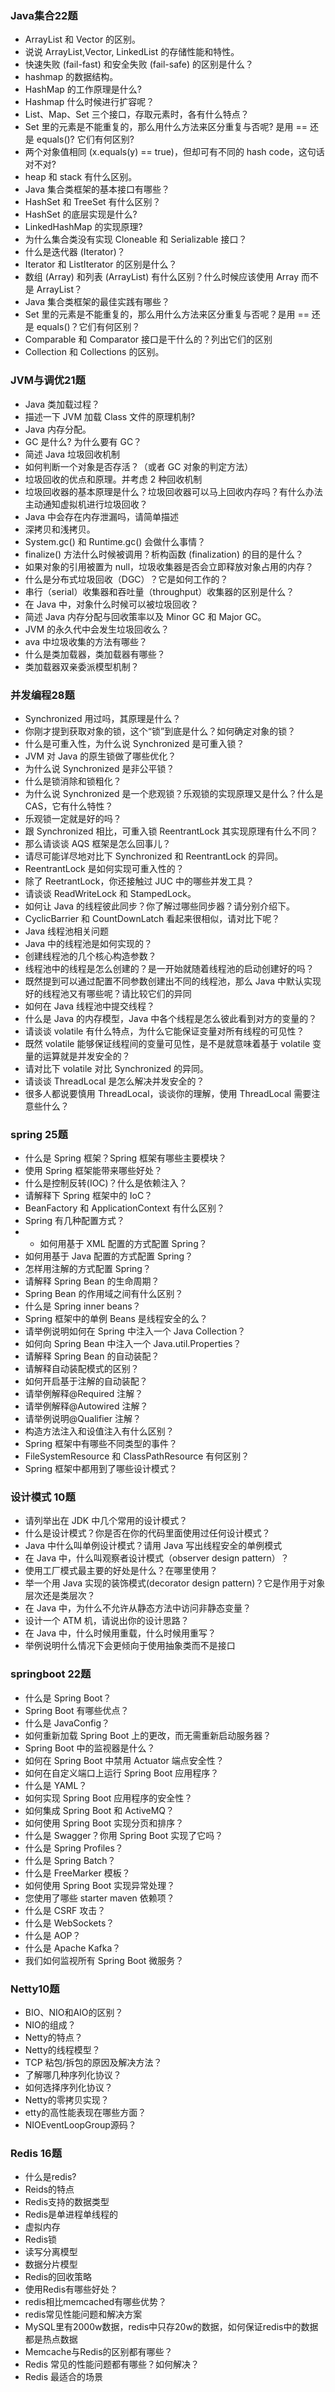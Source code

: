 ### Java集合22题

- ArrayList 和 Vector 的区别。
- 说说 ArrayList,Vector, LinkedList 的存储性能和特性。
- 快速失败 (fail-fast) 和安全失败 (fail-safe) 的区别是什么？
- hashmap 的数据结构。
- HashMap 的工作原理是什么?
- Hashmap 什么时候进行扩容呢？
- List、Map、Set 三个接口，存取元素时，各有什么特点？
- Set 里的元素是不能重复的，那么用什么方法来区分重复与否呢? 是用 == 还是 equals()? 它们有何区别?
- 两个对象值相同 (x.equals(y) == true)，但却可有不同的 hash code，这句话对不对?
- heap 和 stack 有什么区别。
- Java 集合类框架的基本接口有哪些？
- HashSet 和 TreeSet 有什么区别？
- HashSet 的底层实现是什么?
- LinkedHashMap 的实现原理?
- 为什么集合类没有实现 Cloneable 和 Serializable 接口？
- 什么是迭代器 (Iterator)？
- Iterator 和 ListIterator 的区别是什么？
- 数组 (Array) 和列表 (ArrayList) 有什么区别？什么时候应该使用 Array 而不是 ArrayList？
- Java 集合类框架的最佳实践有哪些？
- Set 里的元素是不能重复的，那么用什么方法来区分重复与否呢？是用 == 还是 equals()？它们有何区别？
- Comparable 和 Comparator 接口是干什么的？列出它们的区别
- Collection 和 Collections 的区别。

### JVM与调优21题

- Java 类加载过程？
- 描述一下 JVM 加载 Class 文件的原理机制?
- Java 内存分配。
- GC 是什么? 为什么要有 GC？
- 简述 Java 垃圾回收机制
- 如何判断一个对象是否存活？（或者 GC 对象的判定方法）
- 垃圾回收的优点和原理。并考虑 2 种回收机制
- 垃圾回收器的基本原理是什么？垃圾回收器可以马上回收内存吗？有什么办法主动通知虚拟机进行垃圾回收？
- Java 中会存在内存泄漏吗，请简单描述
- 深拷贝和浅拷贝。
- System.gc() 和 Runtime.gc() 会做什么事情？
- finalize() 方法什么时候被调用？析构函数 (finalization) 的目的是什么？
- 如果对象的引用被置为 null，垃圾收集器是否会立即释放对象占用的内存？
- 什么是分布式垃圾回收（DGC）？它是如何工作的？
- 串行（serial）收集器和吞吐量（throughput）收集器的区别是什么？
- 在 Java 中，对象什么时候可以被垃圾回收？
- 简述 Java 内存分配与回收策率以及 Minor GC 和 Major GC。
- JVM 的永久代中会发生垃圾回收么？
- ava 中垃圾收集的方法有哪些？
- 什么是类加载器，类加载器有哪些？
- 类加载器双亲委派模型机制？

### 并发编程28题

- Synchronized 用过吗，其原理是什么？
- 你刚才提到获取对象的锁，这个“锁”到底是什么？如何确定对象的锁？
- 什么是可重入性，为什么说 Synchronized 是可重入锁？
- JVM 对 Java 的原生锁做了哪些优化？
- 为什么说 Synchronized 是非公平锁？
- 什么是锁消除和锁粗化？
- 为什么说 Synchronized 是一个悲观锁？乐观锁的实现原理又是什么？什么是 CAS，它有什么特性？
- 乐观锁一定就是好的吗？
- 跟 Synchronized 相比，可重入锁 ReentrantLock 其实现原理有什么不同？
- 那么请谈谈 AQS 框架是怎么回事儿？
- 请尽可能详尽地对比下 Synchronized 和 ReentrantLock 的异同。
- ReentrantLock 是如何实现可重入性的？
- 除了 ReetrantLock，你还接触过 JUC 中的哪些并发工具？
- 请谈谈 ReadWriteLock 和 StampedLock。
- 如何让 Java 的线程彼此同步？你了解过哪些同步器？请分别介绍下。
- CyclicBarrier 和 CountDownLatch 看起来很相似，请对比下呢？
- Java 线程池相关问题
- Java 中的线程池是如何实现的？
- 创建线程池的几个核心构造参数？
- 线程池中的线程是怎么创建的？是一开始就随着线程池的启动创建好的吗？
- 既然提到可以通过配置不同参数创建出不同的线程池，那么 Java 中默认实现好的线程池又有哪些呢？请比较它们的异同
- 如何在 Java 线程池中提交线程？
- 什么是 Java 的内存模型，Java 中各个线程是怎么彼此看到对方的变量的？
- 请谈谈 volatile 有什么特点，为什么它能保证变量对所有线程的可见性？
- 既然 volatile 能够保证线程间的变量可见性，是不是就意味着基于 volatile 变量的运算就是并发安全的？
- 请对比下 volatile 对比 Synchronized 的异同。
- 请谈谈 ThreadLocal 是怎么解决并发安全的？
- 很多人都说要慎用 ThreadLocal，谈谈你的理解，使用 ThreadLocal 需要注意些什么？

### spring 25题

- 什么是 Spring 框架？Spring 框架有哪些主要模块？
- 使用 Spring 框架能带来哪些好处？
- 什么是控制反转(IOC)？什么是依赖注入？
- 请解释下 Spring 框架中的 IoC？
- BeanFactory 和 ApplicationContext 有什么区别？
- Spring 有几种配置方式？
- - 如何用基于 XML 配置的方式配置 Spring？
- 如何用基于 Java 配置的方式配置 Spring？
- 怎样用注解的方式配置 Spring？
- 请解释 Spring Bean 的生命周期？
- Spring Bean 的作用域之间有什么区别？
- 什么是 Spring inner beans？
- Spring 框架中的单例 Beans 是线程安全的么？
- 请举例说明如何在 Spring 中注入一个 Java Collection？
- 如何向 Spring Bean 中注入一个 Java.util.Properties？
- 请解释 Spring Bean 的自动装配？
- 请解释自动装配模式的区别？
- 如何开启基于注解的自动装配？
- 请举例解释@Required 注解？
- 请举例解释@Autowired 注解？
- 请举例说明@Qualifier 注解？
- 构造方法注入和设值注入有什么区别？
- Spring 框架中有哪些不同类型的事件？
- FileSystemResource 和 ClassPathResource 有何区别？
- Spring 框架中都用到了哪些设计模式？

### 设计模式 10题

- 请列举出在 JDK 中几个常用的设计模式？
- 什么是设计模式？你是否在你的代码里面使用过任何设计模式？
- Java 中什么叫单例设计模式？请用 Java 写出线程安全的单例模式
- 在 Java 中，什么叫观察者设计模式（observer design pattern）？
- 使用工厂模式最主要的好处是什么？在哪里使用？
- 举一个用 Java 实现的装饰模式(decorator design pattern)？它是作用于对象层次还是类层次？
- 在 Java 中，为什么不允许从静态方法中访问非静态变量？
- 设计一个 ATM 机，请说出你的设计思路？
- 在 Java 中，什么时候用重载，什么时候用重写？
- 举例说明什么情况下会更倾向于使用抽象类而不是接口

### springboot 22题

- 什么是 Spring Boot？
- Spring Boot 有哪些优点？
- 什么是 JavaConfig？
- 如何重新加载 Spring Boot 上的更改，而无需重新启动服务器？
- Spring Boot 中的监视器是什么？
- 如何在 Spring Boot 中禁用 Actuator 端点安全性？
- 如何在自定义端口上运行 Spring Boot 应用程序？
- 什么是 YAML？
- 如何实现 Spring Boot 应用程序的安全性？
- 如何集成 Spring Boot 和 ActiveMQ？
- 如何使用 Spring Boot 实现分页和排序？
- 什么是 Swagger？你用 Spring Boot 实现了它吗？
- 什么是 Spring Profiles？
- 什么是 Spring Batch？
- 什么是 FreeMarker 模板？
- 如何使用 Spring Boot 实现异常处理？
- 您使用了哪些 starter maven 依赖项？
- 什么是 CSRF 攻击？
- 什么是 WebSockets？
- 什么是 AOP？
- 什么是 Apache Kafka？
- 我们如何监视所有 Spring Boot 微服务？

### Netty10题

- BIO、NIO和AIO的区别？
- NIO的组成？
- Netty的特点？
- Netty的线程模型？
- TCP 粘包/拆包的原因及解决方法？
- 了解哪几种序列化协议？
- 如何选择序列化协议？
- Netty的零拷贝实现？
- etty的高性能表现在哪些方面？
- NIOEventLoopGroup源码？

### Redis 16题

- 什么是redis?
- Reids的特点
- Redis支持的数据类型
- Redis是单进程单线程的
- 虚拟内存
- Redis锁
- 读写分离模型
- 数据分片模型
- Redis的回收策略
- 使用Redis有哪些好处？
- redis相比memcached有哪些优势？
- redis常见性能问题和解决方案
- MySQL里有2000w数据，redis中只存20w的数据，如何保证redis中的数据都是热点数据
- Memcache与Redis的区别都有哪些？
- Redis 常见的性能问题都有哪些？如何解决？
- Redis 最适合的场景
